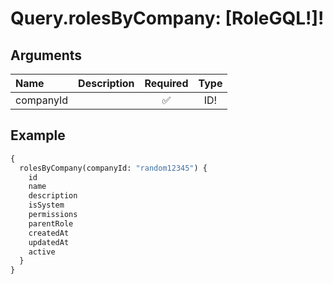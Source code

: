 # Query.rolesByCompany: [RoleGQL!]!
                 
## Arguments
| Name | Description | Required | Type |
| :--- | :---------- | :------: | :--: |
| companyId |  | ✅ | ID! |
            
## Example
```graphql
{
  rolesByCompany(companyId: "random12345") {
    id
    name
    description
    isSystem
    permissions
    parentRole
    createdAt
    updatedAt
    active
  }
}

```